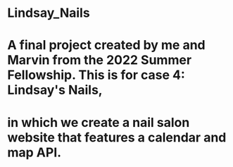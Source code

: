 # Lindsay_Nails
# A final project created by me and Marvin from the 2022 Summer Fellowship. This is for case 4: Lindsay's Nails, 
# in which we create a nail salon website that features a calendar and map API. 
